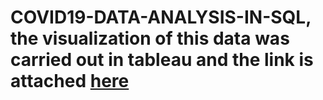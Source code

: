 # COVID19-DATA-ANALYSIS-IN-SQL, the visualization of this data was carried out in tableau and the link is attached [here](https://public.tableau.com/views/Covid19AnalysisProject_16711283653310/Dashboard1?:language=en-US&:display_count=n&:origin=viz_share_link)
